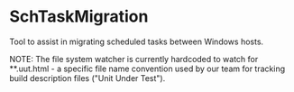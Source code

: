 # SchTaskMigration
Tool to assist in migrating scheduled tasks between Windows hosts.

NOTE: The file system watcher is currently hardcoded to watch for **.uut.html - a specific file name convention used by our team for tracking build description files ("Unit Under Test").
